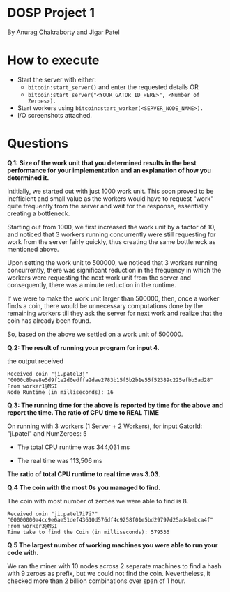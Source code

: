 # DOSP Project 1
By Anurag Chakraborty and Jigar Patel 

# How to execute

* Start the server with either:
	* `bitcoin:start_server()` and enter the requested details OR
	* `bitcoin:start_server("<YOUR_GATOR_ID_HERE>", <Number of Zeroes>).` 
* Start workers using `bitcoin:start_worker(<SERVER_NODE_NAME>).`
* I/O screenshots attached.

# Questions

**Q.1: Size of the work unit that you determined results in the best performance for your implementation and an explanation of how you determined it.**

Intitially, we started out with just 1000 work unit. This soon proved to be  inefficient and small value as the workers would have to request "work" quite frequently from the server and wait for the response, essentially creating a bottleneck.

Starting out from 1000, we first increased the work unit by a factor of 10, and noticed that 3 workers running concurrently were still requesting for work from the server fairly quickly, thus creating the same bottleneck as mentioned above.

Upon setting the work unit to 500000, we noticed that 3 workers running concurrently, there was significant reduction in the frequency in which the workers were requesting the next work unit from the server and consequently, there was a minute reduction in the runtime.

If we were to make the work unit larger than 500000, then, once a worker finds a coin, there would be unnecessary computations done by the remaining workers till they ask the server for next work and realize that the coin has already been found.

So, based on the above we settled on a work unit of 500000.

**Q.2: The result of running your program for input 4.**

the output received

``` 
Received coin "ji.patel3j" "0000c8bee8e5d9f1e2d0edffa2dae2783b15f5b2b1e55f52389c225efbb5ad28" From worker1@MSI
Node Runtime (in milliseconds): 16  
```

**Q.3: The running time for the above is reported by time for the above and report the time. The ratio of CPU time to REAL TIME**

On running with 3 workers (1 Server + 2 Workers), for input 
GatorId: "ji.patel" and NumZeroes: 5  

* The total  CPU runtime was 344,031 ms

* The real time was 113,506 ms

The **ratio of total CPU runtime to real time was 3.03**.

**Q.4 The coin with the most 0s you managed to find.**

The coin with most number of zeroes we were able to find is 8.

```
Received coin "ji.patel7i7i?" "00000000a4cc9e6ae51def43610d576df4c9258f01e5bd29797d25ad4bebca4f" From worker3@MSI
Time take to find the Coin (in milliseconds): 579536
```

**Q.5 The largest number of working machines you were able to run your code with.**

We ran the miner with 10 nodes across 2 separate machines to find a hash with 9 zeroes as prefix, but we could not find the coin. Nevertheless, it checked more than 2 billion combinations over span of 1 hour.